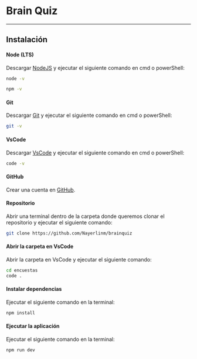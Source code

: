 # Brain Quiz
---

## Instalación

#### Node (LTS)

Descargar [NodeJS](https://nodejs.org/en) y ejecutar el siguiente comando en cmd o powerShell:

```bash
node -v
```

```bash
npm -v
```

#### Git

Descargar [Git](https://git-scm.com/) y ejecutar el siguiente comando en cmd o powerShell: 

```bash
git -v
```

#### VsCode

Descargar [VsCode](https://code.visualstudio.com/) y ejecutar el siguiente comando en cmd o powerShell:

```bash
code -v
```

#### GitHub

Crear una cuenta en [GitHub](https://github.com/).

#### Repositorio
Abrir una terminal dentro de la carpeta donde queremos clonar el repositorio y ejecutar el siguiente comando:

```bash
git clone https://github.com/Nayerlinm/brainquiz
```

#### Abrir la carpeta en VsCode

Abrir la carpeta en VsCode y ejecutar el siguiente comando:

```bash
cd encuestas
code .
```

#### Instalar dependencias

Ejecutar el siguiente comando en la terminal:

```bash
npm install
```

#### Ejecutar la aplicación

Ejecutar el siguiente comando en la terminal:

```bash
npm run dev
```